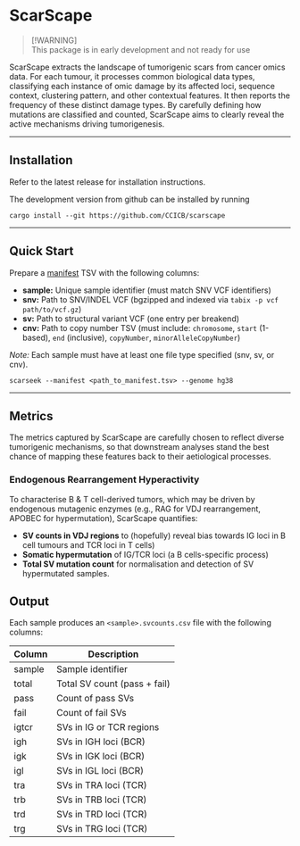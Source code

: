 # ScarScape

> \[!WARNING\]  
> This package is in early development and not ready for use

ScarScape extracts the landscape of tumorigenic scars from cancer omics data. For each tumour, it processes common biological data types, classifying each instance of omic damage by its affected loci, sequence context, clustering pattern, and other contextual features. It then reports the frequency of these distinct damage types. By carefully defining how mutations are classified and counted, ScarScape aims to clearly reveal the active mechanisms driving tumorigenesis.

---


## Installation

Refer to the latest release for installation instructions.

The development version from github can be installed by running

```
cargo install --git https://github.com/CCICB/scarscape  
```

---

## Quick Start

Prepare a [manifest](testfiles/manifest.tsv) TSV with the following columns:

- **sample:** Unique sample identifier (must match SNV VCF identifiers)
- **snv:** Path to SNV/INDEL VCF (bgzipped and indexed via `tabix -p vcf path/to/vcf.gz`)
- **sv:** Path to structural variant VCF (one entry per breakend)
- **cnv:** Path to copy number TSV (must include: `chromosome`, `start` (1-based), `end` (inclusive), `copyNumber`, `minorAlleleCopyNumber`)

*Note:* Each sample must have at least one file type specified (snv, sv, or cnv).

```{bash}
scarseek --manifest <path_to_manifest.tsv> --genome hg38
```


---

## Metrics

The metrics captured by ScarScape are carefully chosen to reflect diverse tumorigenic mechanisms, so that downstream analyses stand the best chance of mapping these features back to their aetiological processes. 


### Endogenous Rearrangement Hyperactivity

To characterise B & T cell-derived tumors, which may be driven by endogenous mutagenic enzymes (e.g., RAG for VDJ rearrangement, APOBEC for hypermutation), ScarScape quantifies:

- **SV counts in VDJ regions** to (hopefully) reveal bias towards IG loci in B cell tumours and TCR loci in T cells)
- **Somatic hypermutation** of IG/TCR loci (a B cells-specific process)
- **Total SV mutation count** for normalisation and detection of SV hypermutated samples.

## Output

Each sample produces an `<sample>.svcounts.csv` file with the following columns:

| Column | Description                  |
| ------ | ---------------------------- |
| sample | Sample identifier            |
| total  | Total SV count (pass + fail) |
| pass   | Count of pass SVs            |
| fail   | Count of fail SVs            |
| igtcr  | SVs in IG or TCR regions     |
| igh    | SVs in IGH loci (BCR)        |
| igk    | SVs in IGK loci (BCR)        |
| igl    | SVs in IGL loci (BCR)        |
| tra    | SVs in TRA loci (TCR)        |
| trb    | SVs in TRB loci (TCR)        |
| trd    | SVs in TRD loci (TCR)        |
| trg    | SVs in TRG loci (TCR)        |